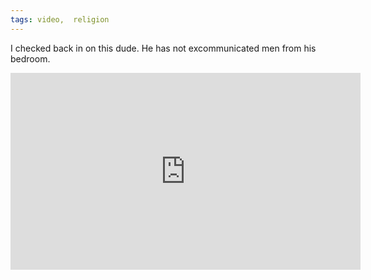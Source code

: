 ```yaml
---
tags: video,  religion
---
```


I checked back in on this dude. He has not excommunicated men from his bedroom.

<iframe width="560" height="315" src="https://www.youtube.com/embed/zqLuHB8vX_A" title="YouTube video player" frameborder="0" allow="accelerometer; autoplay; clipboard-write; encrypted-media; gyroscope; picture-in-picture" allowfullscreen></iframe>